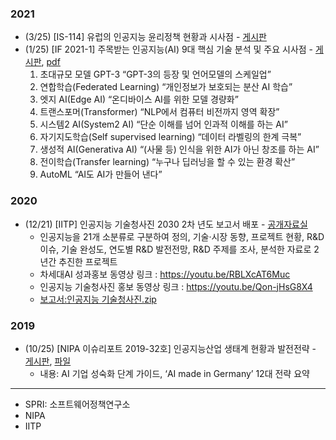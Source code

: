 
### 2021
* (3/25) [IS-114] 유럽의 인공지능 윤리정책 현황과 시사점 - [게시판](https://spri.kr/posts/view/23174?code=issue_reports)
* (1/25) [IF 2021-1] 주목받는 인공지능(AI) 9대 핵심 기술 분석 및 주요 시사점 - [게시판](https://www.aihub.or.kr/node/13408), [pdf](https://www.nia.or.kr/common/board/Download.do?bcIdx=22921&cbIdx=25932&fileNo=1)
  1. 초대규모 모델 GPT-3 “GPT-3의 등장 및 언어모델의 스케일업”
  2. 연합학습(Federated Learning) “개인정보가 보호되는 분산 AI 학습”
  3. 엣지 AI(Edge AI) “온디바이스 AI를 위한 모델 경량화”
  4. 트랜스포머(Transformer) “NLP에서 컴퓨터 비전까지 영역 확장”
  5. 시스템2 AI(System2 AI) “단순 이해를 넘어 인과적 이해를 하는 AI”
  6. 자기지도학습(Self supervised learning) “데이터 라벨링의 한계 극복”
  7. 생성적 AI(Generativa AI) “(사물 등) 인식을 위한 AI가 아닌 창조를 하는 AI”
  8. 전이학습(Transfer learning) “누구나 딥러닝을 할 수 있는 환경 확산”
  9. AutoML “AI도 AI가 만들어 낸다”

### 2020
* (12/21) [IITP] 인공지능 기술청사진 2030 2차 년도 보고서 배포 - [공개자료실](https://www.iitp.kr/kr/1/knowledge/openReference/view.it?ArticleIdx=5248&count=true)
  - 인공지능을 21개 소분류로 구분하여 정의, 기술·시장 동향, 프로젝트 현황, R&D 이슈, 기술 완성도, 연도별 R&D 발전전망, R&D 주제를 조사, 분석한 자료로 2년간 추진한 프로젝트
  - 차세대AI 성과홍보 동영상 링크 : https://youtu.be/RBLXcAT6Muc
  - 인공지능 기술청사진 홍보 동영상 링크 : https://youtu.be/Qon-jHsG8X4
  - [보고서:인공지능 기술청사진.zip](https://www.iitp.kr/file/download.it?seq=7494)

### 2019
* (10/25) [NIPA 이슈리포트 2019-32호] 인공지능산업 생태계 현황과 발전전략 - [게시판](https://www.nipa.kr/main/selectBbsNttView.do?key=116&bbsNo=11&nttNo=6937&bbsTy=&searchCtgry=&pageUnit=10&searchCnd=all&searchKrwd=&pageIndex=1), [파일](https://www.nipa.kr/main/downloadBbsFile.do?key=116&bbsNo=11&bbsTy=&atchmnflNo=10743)
  - 내용: AI 기업 성숙화 단계 가이드, ‘AI made in Germany’ 12대 전략 요약 



---

* SPRI: 소프트웨어정책연구소
* NIPA
* IITP 
